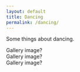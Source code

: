 ```yaml
---
layout: default
title: Dancing
permalink: /dancing/
---
```


Some things about dancing.

<div class="flex-grid">
  <div class="col">Gallery image?</div>
  <div class="col">Gallery image?</div>
  <div class="col">Gallery image?</div>
</div>
